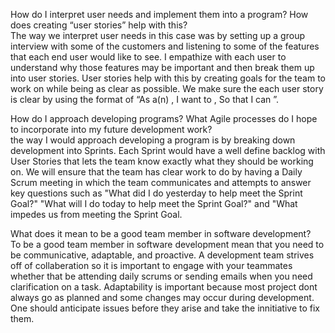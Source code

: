How do I interpret user needs and implement them into a program? How does creating “user stories” help with this?  <br/>
  The way we interpret user needs in this case was by setting up a group interview with some of the customers and listening to some of the features that each end user would like to see. I empathize with each user 
  to understand why those features may be important and then break them up into user stories. User stories help with this by creating goals for the team to work on while being as clear as possible. We make sure the
  each user story is clear by using the format of “As a(n) <type of user>, I want to <perform some task>, So that I can <achieve some goal>”.
  
How do I approach developing programs? What Agile processes do I hope to incorporate into my future development work?  <br/>
  the way I would approach developing a program is by breaking down development into Sprints. Each Sprint would have a well define backlog with User Stories that lets the team know exactly what they should be working on.
  We will ensure that the team has clear work to do by having a Daily Scrum meeting in which the team communicates and attempts to answer key questions such as "What did I do yesterday to help meet the Sprint Goal?" 
  "What will I do today to help meet the Sprint Goal?" and "What impedes us from meeting the Sprint Goal.

What does it mean to be a good team member in software development? <br/>
  To be a good team member in software development mean that you need to be communicative, adaptable, and proactive. A development team strives off of collaberation so it is important to engage with your teammates whether 
  that be attending daily scrums or sending emails when you need clarification on a task. Adaptability is important because most project dont always go as planned and some changes may occur during development. One should
  anticipate issues before they arise and take the innitiative to fix them.
